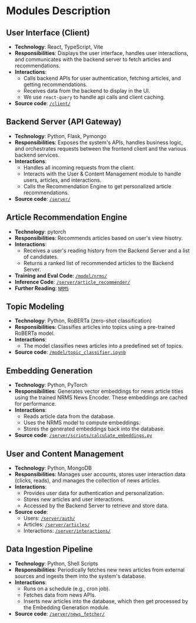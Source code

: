 # Modules Description

## User Interface (Client)

- **Technology**: React, TypeScript, Vite
- **Responsibilities**: Displays the user interface, handles user interactions, and communicates with the backend server to fetch articles and recommendations.
- **Interactions**: 
  - Calls backend APIs for user authentication, fetching articles, and getting recommendations.
  - Receives data from the backend to display in the UI.
  - We use `react-query` to handle api calls and client caching.
- **Source code**: [`/client/`](./client/)

## Backend Server (API Gateway)

- **Technology**: Python, Flask, Pymongo
- **Responsibilities**: Exposes the system's APIs, handles business logic, and orchestrates requests between the frontend client and the various backend services.
- **Interactions**: 
  - Handles all incoming requests from the client.
  - Interacts with the User & Content Management module to handle users, articles, and interactions.
  - Calls the Recommendation Engine to get personalized article recommendations.
- **Source code**: [`/server/`](./server/)

## Article Recommendation Engine

- **Technology**: pytorch
- **Responsibilities**: Recommends articles based on user's view hisotry.
- **Interactions**:
  - Receives a user's reading history from the Backend Server and a list of candidates.
  - Returns a ranked list of recommended articles to the Backend Server.
- **Training and Eval Code**: [`/model/nrms/`](./model/nrms/)
- **Inference Code**: [`/server/article_recommender/`](./server/article_recommender/)
- **Further Reading**: [`NRMS`](./NRMS_Explanation.md)

## Topic Modeling

- **Technology**: Python, RoBERTa (zero-shot classification)
- **Responsibilities**: Classifies articles into topics using a pre-trained RoBERTa model.
- **Interactions**: 
  - The model classifies news articles into a predefined set of topics.
- **Source code**: [`/model/topic_classifier.ipynb`](./model/topic_classifier.ipynb)

## Embedding Generation

- **Technology**: Python, PyTorch
- **Responsibilities**: Generates vector embeddings for news article titles using the trained NRMS News Encoder. These embeddings are cached for performance.
- **Interactions**: 
  - Reads article data from the database.
  - Uses the NRMS model to compute embeddings.
  - Stores the generated embeddings back into the database.
- **Source code**: [`/server/scripts/calculate_embeddings.py`](./server/scripts/calculate_embeddings.py)

## User and Content Management

- **Technology**: Python, MongoDB
- **Responsibilities**: Manages user accounts, stores user interaction data (clicks, reads), and manages the collection of news articles.
- **Interactions**: 
  - Provides user data for authentication and personalization.
  - Stores new articles and user interactions.
  - Accessed by the Backend Server to retrieve and store data.
- **Source code**:
  - Users: [`/server/auth/`](./server/auth/)
  - Articles: [`/server/articles/`](./server/articles/)
  - Interactions: [`/server/interactions/`](./server/interactions/)

## Data Ingestion Pipeline

- **Technology**: Python, Shell Scripts
- **Responsibilities**: Periodically fetches new news articles from external sources and ingests them into the system's database.
- **Interactions**: 
  - Runs on a schedule (e.g., cron job).
  - Fetches data from news APIs.
  - Inserts new articles into the database, which then get processed by the Embedding Generation module.
- **Source code**: [`/server/news_fetcher/`](./server/news_fetcher/)
